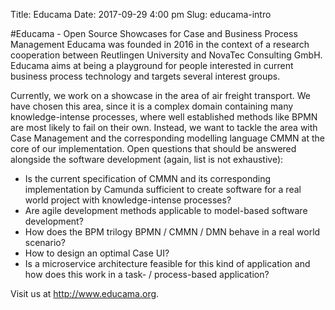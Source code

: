Title: Educama
Date: 2017-09-29 4:00 pm
Slug: educama-intro

#Educama - Open Source Showcases for Case and Business Process Management 
Educama was founded in 2016 in the context of a research cooperation between Reutlingen University and NovaTec Consulting GmbH.
Educama aims at being a playground for people interested in current business process technology and targets several interest groups.

Currently, we work on a showcase in the area of air freight transport. We have chosen this area, since it is a complex domain containing many knowledge-intense processes, where well established methods like BPMN are most likely to fail on their own. Instead, we want to tackle the area with Case Management and the corresponding modelling language CMMN at the core of our implementation.
Open questions that should be answered alongside the software development (again, list is not exhaustive):

* Is the current specification of CMMN and its corresponding implementation by Camunda sufficient to create software for a real world project with knowledge-intense processes?
* Are agile development methods applicable to model-based software development?
* How does the BPM trilogy BPMN / CMMN / DMN behave in a real world scenario?
* How to design an optimal Case UI?
* Is a microservice architecture feasible for this kind of application and how does this work in a task- / process-based application?

Visit us at <http://www.educama.org>.
